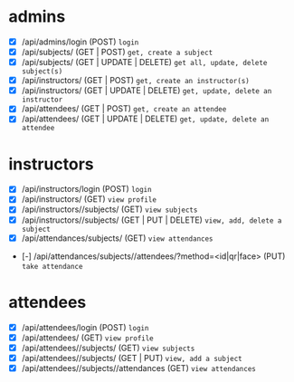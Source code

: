 # admins

- [x] /api/admins/login (POST) `login`
- [x] /api/subjects/ (GET | POST) `get, create a subject`
- [x] /api/subjects/<id> (GET | UPDATE | DELETE) `get all, update, delete subject(s)`
- [x] /api/instructors/ (GET | POST) `get, create an instructor(s)`
- [x] /api/instructors/<id> (GET | UPDATE | DELETE) `get, update, delete an instructor`
- [x] /api/attendees/ (GET | POST) `get, create an attendee`
- [x] /api/attendees/<id> (GET | UPDATE | DELETE) `get, update, delete an attendee`

# instructors

- [x] /api/instructors/login (POST) `login`
- [x] /api/instructors/<id> (GET) `view profile`
- [x] /api/instructors/<id>/subjects/ (GET) `view subjects`
- [x] /api/instructors/<id>/subjects/<id> (GET | PUT | DELETE) `view, add, delete a subject`
- [x] /api/attendances/subjects/<id> (GET) `view attendances`
- [-] /api/attendances/subjects/<id>/attendees/<id>?method=<id|qr|face> (PUT) `take attendance`

# attendees

- [x] /api/attendees/login (POST) `login`
- [x] /api/attendees/<id> (GET) `view profile`
- [x] /api/attendees/<id>/subjects/ (GET) `view subjects`
- [x] /api/attendees/<id>/subjects/<id> (GET | PUT) `view, add a subject`
- [x] /api/attendees/<id>/subjects/<id>/attendances (GET) `view attendances`
